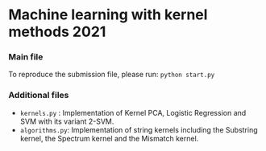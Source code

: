# Machine learning with kernel methods 2021

###  Main file
To reproduce the submission file, please run: `python start.py`

### Additional files

- `kernels.py` : Implementation of Kernel PCA, Logistic Regression and SVM with its variant 2-SVM.
- `algorithms.py`: Implementation of string kernels including the Substring kernel, the Spectrum kernel and the Mismatch kernel.
